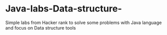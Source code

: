 # Java-labs-Data-structure-
Simple labs from Hacker rank to solve some problems with Java language and focus on Data structure tools
